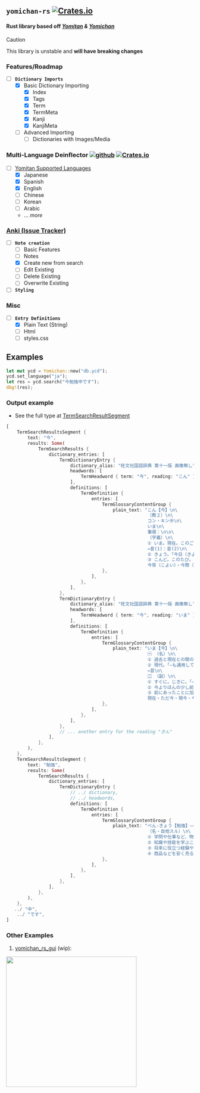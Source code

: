 ## `yomichan-rs` [![Crates.io](https://img.shields.io/crates/v/yomichan_rs.svg)](https://crates.io/crates/yomichan_rs)
#### Rust library based off _[Yomitan](https://github.com/yomidevs/yomitan) & [Yomichan](https://github.com/FooSoft/yomichan)_
> [!CAUTION] 
> This library is unstable and **will have breaking changes**

### Features/Roadmap
- [ ] **`Dictionary Imports`**
    - [x] Basic Dictionary Importing
        - [x] Index
        - [x] Tags
        - [x] Term
        - [x] TermMeta
        - [x] Kanji
        - [x] KanjiMeta
    - [ ] Advanced Importing
        - [ ] Dictionaries with Images/Media

### Multi-Language Deinflector [![github](https://img.shields.io/badge/github%20-blue.svg)](https://github.com/aramrw/deinflector) [![Crates.io](https://img.shields.io/crates/v/deinflector.svg)](https://crates.io/crates/deinflector) 
- [ ] [Yomitan Supported Languages](https://github.com/yomidevs/yomitan/tree/HEAD/ext/js/language)
    - [x] Japanese
    - [x] Spanish
    - [x] English
    - [ ] Chinese
    - [ ] Korean
    - [ ] Arabic
    - ... _more_

### [Anki (Issue Tracker)](https://github.com/aramrw/yomichan_rs/issues/18)  

- [ ] **`Note creation`**
    - [ ]  Basic Features
    - [ ] Notes 
    - [x] Create new from search
    - [ ] Edit Existing
    - [ ] Delete Existing
    - [ ] Overwrite Existing
- [ ] **`Styling`**

### Misc
- [ ] **`Entry Definitions`**
    - [x] Plain Text (String)
    - [ ] Html
    - [ ] styles.css

## Examples
```rust
let mut ycd = Yomichan::new("db.ycd");
ycd.set_language("ja");
let res = ycd.search("今勉強中です");
dbg!(res);
```
### Output example
* See the full type at [TermSearchResultSegment](https://github.com/aramrw/yomichan_rs/blob/HEAD/src/text_scanner.rs#L36)
```rust
[
    TermSearchResultsSegment {
        text: "今",
        results: Some(
            TermSearchResults {
                dictionary_entries: [
                    TermDictionaryEntry {
                        dictionary_alias: "旺文社国語辞典 第十一版 画像無し",
                        headwords: [
                            TermHeadword { term: "今", reading: "こん" },
                        ],
                        definitions: [
                            TermDefinition {
                                entries: [
                                    TermGlossaryContentGroup {
                                        plain_text: "こん【今】\n\
                                                     〔教２〕\n\
                                                     コン・キン㊥\n\
                                                     いま\n\
                                                     筆順：\n\n\
                                                     （字義）\n\
                                                     ① いま。現在。このごろ。最近。「今代（きんだい）・今人（こんじん）・今日（こんにち）・昨今・自今・当今」\n\
                                                     ⇔昔(1)：昔(2)\n\
                                                     ② きょう。「今日（きよう）・今朝（けさ・こんちよう）・今夜」\n\
                                                     ③ こんど。このたび。「今回・今度・今年度」\n\
                                                     今宵（こよい）・今際（いまわ）",
                                    },
                                ],
                            },
                        ],
                    },
                    TermDictionaryEntry {
                        dictionary_alias: "旺文社国語辞典 第十一版 画像無し",
                        headwords: [
                            TermHeadword { term: "今", reading: "いま" },
                        ],
                        definitions: [
                            TermDefinition {
                                entries: [
                                    TermGlossaryContentGroup {
                                        plain_text: "いま【今】\n\
                                                     🈩 （名）\n\
                                                     ① 過去と現在との間の一瞬間。この瞬間。現在の時点。「逃げるなら―だ」\n\
                                                     ② 現代。「―も通用している」「―小町」\n\
                                                     ⇔昔\n\
                                                     🈔 （副）\n\
                                                     ① すぐに。じきに。「―行きます」\n\
                                                     ② 今よりほんの少し前。「―着いたばかりだ」\n\
                                                     ③ 前にあったことに加えて、この時に。さらに。そのうえに。「―一度言ってごらん」\n\
                                                     現在・ただ今・現今・今日（こんにち）・今日日（きようび）・現時・現下・目下・当今・当世・当節・今頃（いまごろ）・今時分",
                                    },
                                ],
                            },
                        ],
                    },
                    // ... another entry for the reading "きん"
                ],
            },
        ),
    },
    TermSearchResultsSegment {
        text: "勉強",
        results: Some(
            TermSearchResults {
                dictionary_entries: [
                    TermDictionaryEntry {
                        // ../ dictionary,
                        // ../ headwords,
                        definitions: [
                            TermDefinition {
                                entries: [
                                    TermGlossaryContentGroup {
                                        plain_text: "べん‐きょう【勉強】――キヤウ\n\
                                                     （名・自他スル）\n\
                                                     ① 学問や仕事など、物事に努め励むこと。\n\
                                                     ② 知識や技能を学ぶこと。「受験―」\n\
                                                     ③ 将来に役立つ経験や試練。「君にとっては、いい―だ」\n\
                                                     ④ 商品などを安く売ること。「端数は―します」",
                                    },
                                ],
                            },
                        ],
                    },
                ],
            },
        ),
    },
   ../ "中",
    ../ "です",
]
```

### Other Examples
1. [yomichan_rs_gui](http://github.com/aramrw/yomichan_rs_gui) (wip):
<img src="https://github.com/user-attachments/assets/b32cc484-8aa0-49e9-a68b-d2730ea173ea" width=350/>
